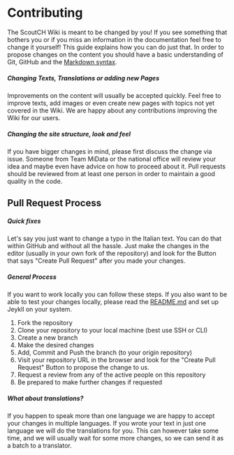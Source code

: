 # Contributing

The ScoutCH Wiki is meant to be changed by you! If you see something that bothers you or if you miss an information in the documentation feel free to change it yourself! This guide explains how you can do just that. In order to propose changes on the content you should have a basic understanding of Git, GitHub and the [Markdown syntax](https://daringfireball.net/projects/markdown/basics).

##### Changing Texts, Translations or adding new Pages

Improvements on the content will usually be accepted quickly. Feel free to improve texts, add images or even create new pages with topics not yet covered in the Wiki. We are happy about any contributions improving the Wiki for our users.

##### Changing the site structure, look and feel

If you have bigger changes in mind, please first discuss the change via issue. Someone from Team MiData or the national office will review your idea and maybe even have advice on how to proceed about it. Pull requests should be reviewed from at least one person in order to maintain a good quality in the code.

## Pull Request Process

##### Quick fixes

Let's say you just want to change a typo in the Italian text. You can do that within GitHub and without all the hassle. Just make the changes in the editor (usually in your own fork of the repository) and look for the Button that says "Create Pull Request" after you made your changes.

##### General Process

If you want to work locally you can follow these steps. If you also want to be able to test your changes locally, please read the [README.md](README.md) and set up Jeykll on your system.

1. Fork the repository
2. Clone your repository to your local machine (best use SSH or CLI)
3. Create a new branch
4. Make the desired changes
5. Add, Commit and Push the branch (to your origin repository)
6. Visit your repository URL in the browser and look for the "Create Pull Request" Button to propose the change to us.
7. Request a review from any of the active people on this repository
8. Be prepared to make further changes if requested

##### What about translations?

If you happen to speak more than one language we are happy to accept your changes in multiple languages. If you wrote your text in just one language we will do the translations for you. This can however take some time, and we will usually wait for some more changes, so we can send it as a batch to a translator.
